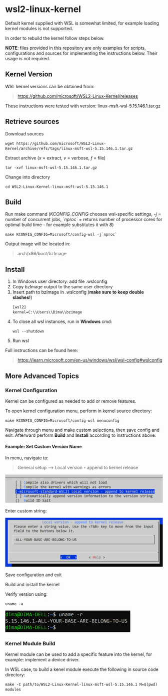 # wsl2-linux-kernel

Default kernel supplied with WSL is somewhat limited, for example loading kernel modules is not supported.

In order to rebuild the kernel follow steps below.

**NOTE**: files provided in this repository are only examples for scripts, configurations and sources for implementing the instructions below. Their usage is not required.


## Kernel Version

WSL kernel versions can be obtained from:
> https://github.com/microsoft/WSL2-Linux-Kernel/releases
> 
These instructions were tested with version: linux-msft-wsl-5.15.146.1.tar.gz

## Retrieve sources
Download sources
```
wget https://github.com/microsoft/WSL2-Linux-Kernel/archive/refs/tags/linux-msft-wsl-5.15.146.1.tar.gz
```
Extract archive (*x* = extract, *v* = verbose, *f* = file)
```
tar -xvf linux-msft-wsl-5.15.146.1.tar.gz
```
Change into directory
```
cd WSL2-Linux-Kernel-linux-msft-wsl-5.15.146.1
```

## Build

Run make command
(*KCONFIG_CONFIG* chooses wsl-specific settings, *-j* = number of concurrent jobs, *\`nproc\`* = returns number of processor cores for optimal build time - for example substitutes it with *8*)
```
make KCONFIG_CONFIG=Microsoft/config-wsl -j`nproc`
```

Output image will be located in:
> arch/x86/boot/bzImage


## Install

1. In Windows user directory: add file .wslconfig
2. Copy bzImage output to the same user directory
2. Insert path to bzImage in .wslconfig (**make sure to keep double slashes!**)
	```
	[wsl2]
	kernel=C:\\Users\\Dima\\bzimage
	```
3. To close all wsl instances, run in **Windows** cmd:
	```
	wsl --shutdown
	```
4. Run wsl


Full instructions can be found here:
> https://learn.microsoft.com/en-us/windows/wsl/wsl-config#wslconfig


## More Advanced Topics

### Kernel Configuration

Kernel can be configured as needed to add or remove features.

To open kernel configuration menu, perform in kernel source directory:
```
make KCONFIG_CONFIG=Microsoft/config-wsl menuconfig
```
Navigate through menu and make custom selections, then save config and exit. Afterward perform **Build** and **Install** according to instructions above.

#### Example: Set Custom Version Name

In menu, navigate to:
> General setup --> Local version - append to kernel release
<img src="img/kernel-config-name1.png" alt="drawing" width="600"/>

Enter custom string:

<img src="img/kernel-config-name2.png" alt="drawing" width="600"/>

Save configuration and exit

Build and install the kernel

Verify version using:
```
uname -a
```
<img src="img/kernel-config-name3.png" alt="drawing" width="400"/>


### Kernel Module Build

Kernel module can be used to add a specific feature into the kernel, for example: implement a device driver.

In WSL case, to build a kenel module execute the following in source code directory:
```
make -C path/to/WSL2-Linux-Kernel-linux-msft-wsl-5.15.146.1 M=$(pwd) modules
```

